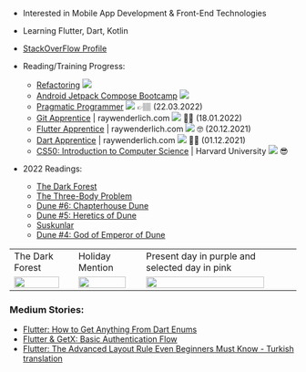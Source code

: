 
- Interested in Mobile App Development & Front-End Technologies
- Learning Flutter, Dart, Kotlin
- [StackOverFlow Profile](https://stackoverflow.com/users/14269222/suat-%c3%96zkaya)

- Reading/Training Progress:
  - [Refactoring](https://www.amazon.com/Refactoring-Improving-Design-Existing-Code/dp/0201485672) ![](https://us-central1-progress-markdown.cloudfunctions.net/progress/0)
  - [Android Jetpack Compose Bootcamp](https://www.udemy.com/course/kotling-android-jetpack-compose-) ![](https://us-central1-progress-markdown.cloudfunctions.net/progress/15) 
  - [Pragmatic Programmer](https://www.amazon.com.tr/Pragmatic-Programmer-journey-mastery-Anniversary-dp-0135957052/dp/0135957052/) ![](https://us-central1-progress-markdown.cloudfunctions.net/progress/100) 👉🏽 (22.03.2022)
  - [Git Apprentice](https://www.raywenderlich.com/books/git-apprentice) | raywenderlich.com ![](https://us-central1-progress-markdown.cloudfunctions.net/progress/100) ✍🏽 (18.01.2022)
  - [Flutter Apprentice](https://www.raywenderlich.com/books/flutter-apprentice) | raywenderlich.com ![](https://us-central1-progress-markdown.cloudfunctions.net/progress/100) 🤓 (20.12.2021)
  - [Dart Apprentice](https://www.raywenderlich.com/books/dart-apprentice)  | raywenderlich.com ![](https://us-central1-progress-markdown.cloudfunctions.net/progress/100) ✌🏼 (01.12.2021)
  - [CS50: Introduction to Computer Science](https://www.edx.org/course/introduction-computer-science-harvardx-cs50x) | Harvard University ![](https://us-central1-progress-markdown.cloudfunctions.net/progress/100) 😎

- 2022 Readings:
  - [The Dark Forest](https://www.goodreads.com/book/show/23168817-the-dark-forest)
  - [The Three-Body Problem](http://www.ithaki.com.tr/urun/uc-cisim-problemi/)
  - [Dune #6: Chapterhouse Dune](https://1000kitap.com/kitap/dune-rahibeler-meclisi--254473)
  - [Dune #5: Heretics of Dune](https://1000kitap.com/kitap/dune-sapkinlari--244146)
  - [Suskunlar](https://1000kitap.com/kitap/suskunlar--1035)
  - [Dune #4: God of Emperor of Dune](http://www.ithaki.com.tr/urun/dune-tanri-imparatoru/)
  
<table>
  <tr>
    <td>The Dark Forest</td>
    <td>Holiday Mention</td>
    <td>Present day in purple and selected day in pink</td>
  </tr>
  <tr>
    <td><img src="http://www.ithaki.com.tr/wp-content/uploads/2019/04/t%C3%BCm-s-is.jpg" width=90% ></td>
    <td><img src="http://www.ithaki.com.tr/wp-content/uploads/2019/04/t%C3%BCm-s-is.jpg" width=90% ></td>
    <td><img src="http://www.ithaki.com.tr/wp-content/uploads/2019/04/t%C3%BCm-s-is.jpg" width=90% ></td>
  </tr>
 </table>



### Medium Stories:
- [Flutter: How to Get Anything From Dart Enums](https://medium.com/@suatozkaya/how-to-get-anything-from-dart-enums-ad53734325ca)
- [Flutter & GetX: Basic Authentication Flow](https://medium.com/@suatozkaya/flutter-getx-basic-authentication-flow-de3d0313d5ae)
- [Flutter: The Advanced Layout Rule Even Beginners Must Know - Turkish translation](https://medium.com/@suatozkaya/flutter-herkesin-bilmesi-gereken-temel-layout-kurallar%C4%B1-3395762b518e)


<!---
ozkayas/ozkayas is a ✨ special ✨ repository because its `README.md` (this file) appears on your GitHub profile.
You can click the Preview link to take a look at your changes.
--->
